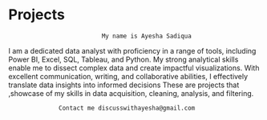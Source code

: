 # Projects
                              My name is Ayesha Sadiqua
I am a dedicated data analyst with proficiency in a range of tools, including Power BI, Excel,
SQL, Tableau, and Python. My strong analytical skills enable me to dissect complex data and
create impactful visualizations. With excellent communication, writing, and collaborative abilities,
I effectively translate data insights into informed decisions
These are  projects that ,showcase of my skills in data acquisition, cleaning, analysis, and filtering.

                  Contact me discusswithayesha@gmail.com
